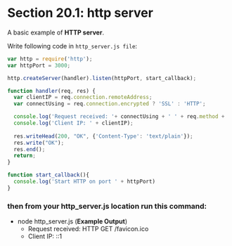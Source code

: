 # Section 20.1: http server

A basic example of **HTTP server**.

Write following code in `http_server.js file`:

```js
var http = require('http');
var httpPort = 3000;

http.createServer(handler).listen(httpPort, start_callback);

function handler(req, res) {
  var clientIP = req.connection.remoteAddress;
  var connectUsing = req.connection.encrypted ? 'SSL' : 'HTTP';

  console.log('Request received: '+ connectUsing + ' ' + req.method + ' ' + req.url); 
  console.log('Client IP: ' + clientIP);
  
  res.writeHead(200, "OK", {'Content-Type': 'text/plain'});
  res.write("OK");
  res.end();
  return;
}

function start_callback(){
  console.log('Start HTTP on port ' + httpPort)
}
```
### then from your http_server.js location run this command:
- node http_server.js (**Example Output**)
  - Request received: HTTP GET /favicon.ico
  - Client IP: ::1
